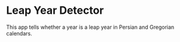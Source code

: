 # Leap Year Detector
This app tells whether a year is a leap year in Persian and Gregorian calendars.
